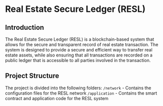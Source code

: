 # Real Estate Secure Ledger (RESL)

## Introduction

The Real Estate Secure Ledger (RESL) is a blockchain-based system that allows for the secure and transparent record of real estate transaction. The system is designed to provide a secure and efficient way to transfer real estate assets, while also ensuring that all transactions are recorded on a public ledger that is accessible to all parties involved in the transaction.

## Project Structure

The project is divided into the following folders:
`/network` - Contains the configuration files for the RESL network
`/application` - Contains the smart contract and application code for the RESL system
